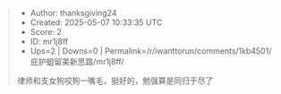 > - Author: thanksgiving24
> - Created: 2025-05-07 10:33:35 UTC
> - Score: 2
> - ID: mr1j8ff
> - Ups=2 | Downs=0 | Permalink=/r/iwanttorun/comments/1kb4501/庇护蛆留美新思路/mr1j8ff/
>
> 律师和支女狗咬狗一嘴毛，挺好的，勉强算是同归于尽了
